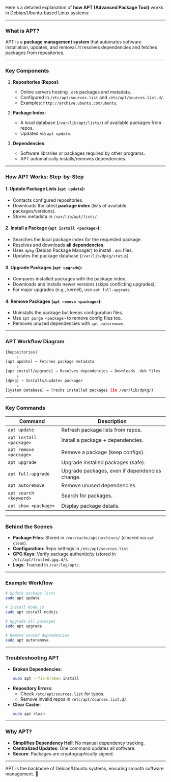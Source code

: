 Here's a detailed explanation of **how APT (Advanced Package Tool)** works in Debian/Ubuntu-based Linux systems:

---

### **What is APT?**
APT is a **package management system** that automates software installation, updates, and removal. It resolves dependencies and fetches packages from repositories.

---

### **Key Components**
1. **Repositories (Repos)**:  
   - Online servers hosting `.deb` packages and metadata.  
   - Configured in `/etc/apt/sources.list` and `/etc/apt/sources.list.d/`.  
   - Examples: `http://archive.ubuntu.com/ubuntu`.

2. **Package Index**:  
   - A local database (`/var/lib/apt/lists/`) of available packages from repos.  
   - Updated via `apt update`.

3. **Dependencies**:  
   - Software libraries or packages required by other programs.  
   - APT automatically installs/removes dependencies.

---

### **How APT Works: Step-by-Step**

#### 1. **Update Package Lists** (`apt update`):  
   - Contacts configured repositories.  
   - Downloads the latest **package index** (lists of available packages/versions).  
   - Stores metadata in `/var/lib/apt/lists/`.

#### 2. **Install a Package** (`apt install <package>`):  
   - Searches the local package index for the requested package.  
   - Resolves and downloads **all dependencies**.  
   - Uses `dpkg` (Debian Package Manager) to install `.deb` files.  
   - Updates the package database (`/var/lib/dpkg/status`).

#### 3. **Upgrade Packages** (`apt upgrade`):  
   - Compares installed packages with the package index.  
   - Downloads and installs newer versions (skips conflicting upgrades).  
   - For major upgrades (e.g., kernel), use `apt full-upgrade`.

#### 4. **Remove Packages** (`apt remove <package>`):  
   - Uninstalls the package but keeps configuration files.  
   - Use `apt purge <package>` to remove config files too.  
   - Removes unused dependencies with `apt autoremove`.

---

### **APT Workflow Diagram**
```bash
[Repositories]  
     ↓  
[apt update] → Fetches package metadata  
     ↓  
[apt install/upgrade] → Resolves dependencies → Downloads .deb files  
     ↓  
[dpkg] → Installs/updates packages  
     ↓  
[System Database] → Tracks installed packages (in /var/lib/dpkg/)
```

---

### **Key Commands**
| Command                     | Description                                  |
|-----------------------------|----------------------------------------------|
| `apt update`                | Refresh package lists from repos.            |
| `apt install <package>`     | Install a package + dependencies.            |
| `apt remove <package>`      | Remove a package (keep configs).             |
| `apt upgrade`               | Upgrade installed packages (safe).           |
| `apt full-upgrade`          | Upgrade packages, even if dependencies change. |
| `apt autoremove`            | Remove unused dependencies.                  |
| `apt search <keyword>`      | Search for packages.                         |
| `apt show <package>`        | Display package details.                     |

---

### **Behind the Scenes**
- **Package Files**: Stored in `/var/cache/apt/archives/` (cleared via `apt clean`).  
- **Configuration**: Repo settings in `/etc/apt/sources.list`.  
- **GPG Keys**: Verify package authenticity (stored in `/etc/apt/trusted.gpg.d/`).  
- **Logs**: Tracked in `/var/log/apt/`.

---

### **Example Workflow**
```bash
# Update package lists
sudo apt update

# Install Node.js
sudo apt install nodejs

# Upgrade all packages
sudo apt upgrade

# Remove unused dependencies
sudo apt autoremove
```

---

### **Troubleshooting APT**
- **Broken Dependencies**:  
  ```bash
  sudo apt --fix-broken install
  ```
- **Repository Errors**:  
  - Check `/etc/apt/sources.list` for typos.  
  - Remove invalid repos in `/etc/apt/sources.list.d/`.  
- **Clear Cache**:  
  ```bash
  sudo apt clean
  ```

---

### **Why APT?**
- **Simplifies Dependency Hell**: No manual dependency tracking.  
- **Centralized Updates**: One command updates all software.  
- **Secure**: Packages are cryptographically signed.  

---

APT is the backbone of Debian/Ubuntu systems, ensuring smooth software management. 🐧
